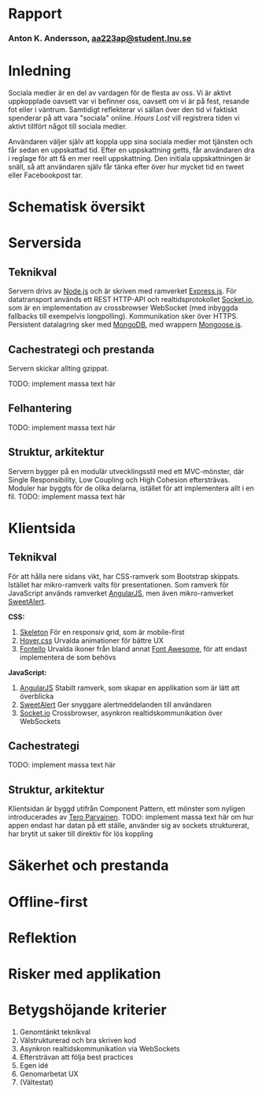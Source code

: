 # Rapport
### Anton K. Andersson, aa223ap@student.lnu.se

# Inledning
Sociala medier är en del av vardagen för de flesta av oss.
Vi är aktivt uppkopplade oavsett var vi befinner oss, oavsett om vi är på fest, resande fot eller i väntrum.
Samtidigt reflekterar vi sällan över den tid vi faktiskt spenderar på att vara "sociala" online.
_Hours Lost_ vill registrera tiden vi aktivt tillfört något till sociala medier.

Användaren väljer själv att koppla upp sina sociala medier mot tjänsten och får sedan en uppskattad tid. Efter en uppskattning getts, får användaren dra i reglage för att få en mer reell uppskattning.
Den initiala uppskattningen är snäll, så att användaren själv får tänka efter över hur mycket tid en tweet eller Facebookpost tar.

# Schematisk översikt

# Serversida

## Teknikval
Servern drivs av [Node.js](https://nodejs.org) och är skriven med ramverket [Express.js](http://expressjs.com/).
För datatransport används ett REST HTTP-API och realtidsprotokollet [Socket.io](https://socket.io), som är en implementation av crossbrowser WebSocket (med inbyggda fallbacks till exempelvis longpolling).
Kommunikation sker över HTTPS. Persistent datalagring sker med [MongoDB](https://mongodb.org), med wrappern [Mongoose.js](https://mongoosejs.com).

## Cachestrategi och prestanda
Servern skickar allting gzippat.

TODO: implement massa text här

## Felhantering
TODO: implement massa text här

## Struktur, arkitektur
Servern bygger på en modulär utvecklingsstil med ett MVC-mönster, där Single Responsibility, Low Coupling och High Cohesion eftersträvas.
Moduler har byggts för de olika delarna, istället för att implementera allt i en fil.
TODO: implement massa text här

# Klientsida

## Teknikval
För att hålla nere sidans vikt, har CSS-ramverk som Bootstrap skippats. Istället har mikro-ramverk valts för presentationen. Som ramverk för JavaScript används ramverket [AngularJS](https://angularjs.org), men även mikro-ramverket [SweetAlert](http://tristanedwards.me/sweetalert).

**CSS:**
1. [Skeleton](http://getskeleton.com/)
För en responsiv grid, som är mobile-first
2. [Hover.css](http://ianlunn.github.io/Hover/)
Urvalda animationer för bättre UX
3. [Fontello](http://fontello.com/)
Urvalda ikoner från bland annat [Font Awesome](http://fortawesome.github.io/Font-Awesome/), för att endast implementera de som behövs

**JavaScript:**
1. [AngularJS](https://angularjs.org)
Stabilt ramverk, som skapar en applikation som är lätt att överblicka
2. [SweetAlert](http://tristanedwards.me/sweetalert)
Ger snyggare alertmeddelanden till användaren
3. [Socket.io](https://socket.io)
Crossbrowser, asynkron realtidskommunikation över WebSockets

## Cachestrategi
TODO: implement massa text här

## Struktur, arkitektur
Klientsidan är byggd utifrån Component Pattern, ett mönster som nyligen introducerades av [Tero Parvainen](http://teropa.info/blog/2014/10/24/how-ive-improved-my-angular-apps-by-banning-ng-controller.html).
TODO: implement massa text här om hur appen endast har datan på ett ställe, använder sig av sockets strukturerat, har brytit ut saker till direktiv för lös koppling

# Säkerhet och prestanda

# Offline-first

# Reflektion

# Risker med applikation

# Betygshöjande kriterier
1. Genomtänkt teknikval
2. Välstrukturerad och bra skriven kod
3. Asynkron realtidskommunikation via WebSockets
4. Eftersträvan att följa best practices
5. Egen idé
6. Genomarbetat UX
7. (Vältestat)

